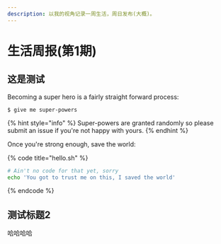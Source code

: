```yaml
---
description: 以我的视角记录一周生活，周日发布(大概)。
---
```


# 生活周报\(第1期\)

## 这是测试

Becoming a super hero is a fairly straight forward process:

```
$ give me super-powers
```

{% hint style="info" %}
 Super-powers are granted randomly so please submit an issue if you're not happy with yours.
{% endhint %}

Once you're strong enough, save the world:

{% code title="hello.sh" %}
```bash
# Ain't no code for that yet, sorry
echo 'You got to trust me on this, I saved the world'
```
{% endcode %}

## 测试标题2

哈哈哈哈

